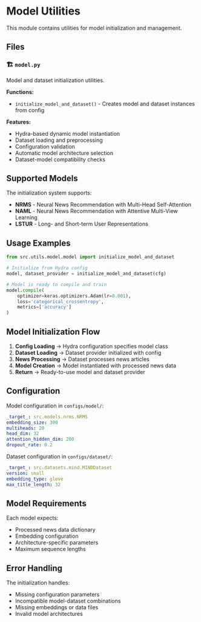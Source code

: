 # Model Utilities

This module contains utilities for model initialization and management.

## Files

### 🏗️ `model.py`
Model and dataset initialization utilities.

**Functions:**
- `initialize_model_and_dataset()` - Creates model and dataset instances from config

**Features:**
- Hydra-based dynamic model instantiation
- Dataset loading and preprocessing
- Configuration validation
- Automatic model architecture selection
- Dataset-model compatibility checks

## Supported Models

The initialization system supports:
- **NRMS** - Neural News Recommendation with Multi-Head Self-Attention
- **NAML** - Neural News Recommendation with Attentive Multi-View Learning
- **LSTUR** - Long- and Short-term User Representations

## Usage Examples

```python
from src.utils.model.model import initialize_model_and_dataset

# Initialize from Hydra config
model, dataset_provider = initialize_model_and_dataset(cfg)

# Model is ready to compile and train
model.compile(
    optimizer=keras.optimizers.Adam(lr=0.001),
    loss='categorical_crossentropy',
    metrics=['accuracy']
)
```

## Model Initialization Flow

1. **Config Loading** → Hydra configuration specifies model class
2. **Dataset Loading** → Dataset provider initialized with config
3. **News Processing** → Dataset processes news articles
4. **Model Creation** → Model instantiated with processed news data
5. **Return** → Ready-to-use model and dataset provider

## Configuration

Model configuration in `configs/model/`:
```yaml
_target_: src.models.nrms.NRMS
embedding_size: 300
multiheads: 20
head_dim: 32
attention_hidden_dim: 200
dropout_rate: 0.2
```

Dataset configuration in `configs/dataset/`:
```yaml
_target_: src.datasets.mind.MINDDataset
version: small
embedding_type: glove
max_title_length: 32
```

## Model Requirements

Each model expects:
- Processed news data dictionary
- Embedding configuration
- Architecture-specific parameters
- Maximum sequence lengths

## Error Handling

The initialization handles:
- Missing configuration parameters
- Incompatible model-dataset combinations
- Missing embeddings or data files
- Invalid model architectures